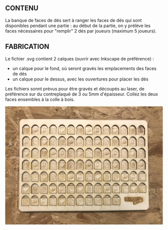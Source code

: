 ## CONTENU

La banque de faces de dés sert à ranger les faces de dés qui sont disponibles pendant une partie : au début de la partie, on y prélève les faces nécessaires pour "remplir" 2 dés par joueurs (maximum 5 joueurs).

## FABRICATION

Le fichier .svg contient 2 calques (ouvrir avec Inkscape de préférence) : 

- un calque pour le fond, où seront gravés les emplacements des faces de dés
- un calque pour le dessus, avec les ouvertures pour placer les dés

Les fichiers sonnt prévus pour être gravés et découpés au laser, de préférence sur du contreplaqué de 3 ou 5mm d'épaisseur. Collez les deux faces ensembles à la colle à bois.

![Banque de faces de dés Makers' Quest](8A7C7649-A222-4F86-BFB1-E7A6CDC7511A_1_201_a.jpeg)
